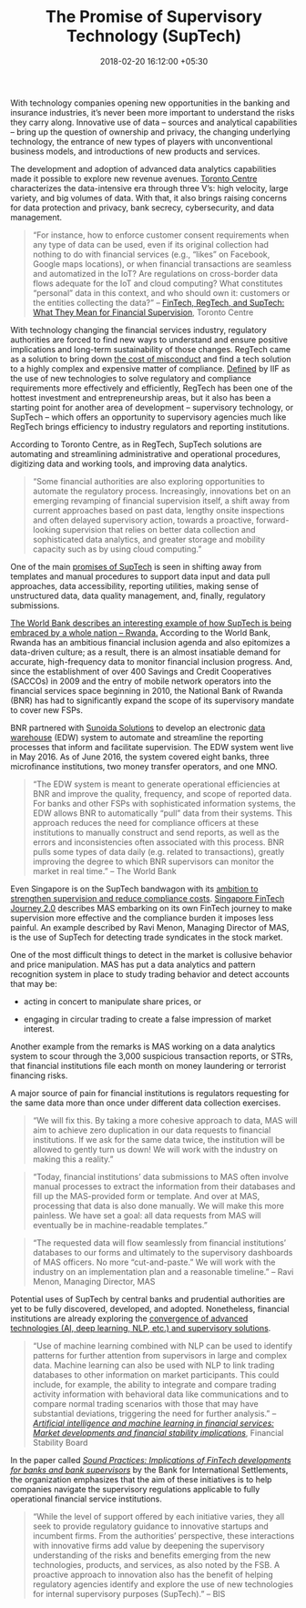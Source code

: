 ﻿---
title: The Promise of Supervisory Technology (SupTech)
date: 2018-02-20 16:12:00 +05:30
tags:
- supervisory technology
- suptech
Image: "/uploads/suptech.jpg"
Description: One of the main promises of SupTech is seen in shifting away from templates
  and manual procedures to support data input and data pull approaches, data accessibility,
  reporting utilities, making sense of unstructured data, data quality management,
  and, finally, regulatory submissions.
Person: Elena Mesropyan
category:
- RegTech
Companies:
- Sunoida Solutions
Markets:
- Rwanda
- Africa
- Singapore
- Asia
Is Featured: true
---

With technology companies opening new opportunities in the banking and insurance industries, it’s never been more important to understand the risks they carry along. Innovative use of data – sources and analytical capabilities – bring up the question of ownership and privacy, the changing underlying technology, the entrance of new types of players with unconventional business models, and introductions of new products and services.

The development and adoption of advanced data analytics capabilities made it possible to explore new revenue avenues. [Toronto Centre](https://www.torontocentre.org/) characterizes the data-intensive era through three V’s: high velocity, large variety, and big volumes of data. With that, it also brings raising concerns for data protection and privacy, bank secrecy, cybersecurity, and data management.

> “For instance, how to enforce customer consent requirements when any type of data can be used, even if its original collection had nothing to do with financial services (e.g., “likes” on Facebook, Google maps locations), or when financial transactions are seamless and automatized in the IoT? Are regulations on cross-border data flows adequate for the IoT and cloud computing? What constitutes “personal” data in this context, and who should own it: customers or the entities collecting the data?” – [FinTech, RegTech, and SupTech: What They Mean for Financial Supervision](http://res.torontocentre.org/guidedocs/FinTech%20RegTech%20and%20SupTech%20-%20What%20They%20Mean%20for%20Financial%20Supervision.pdf), Toronto Centre

With technology changing the financial services industry, regulatory authorities are forced to find new ways to understand and ensure positive implications and long-term sustainability of those changes. RegTech came as a solution to bring down [the cost of misconduct](https://gomedici.com/cost-of-bank-misconduct/) and find a tech solution to a highly complex and expensive matter of compliance. [Defined](https://www.iif.com/publication/research-note/regtech-financial-services-solutions-compliance-and-reporting) by IIF as the use of new technologies to solve regulatory and compliance requirements more effectively and efficiently, RegTech has been one of the hottest investment and entrepreneurship areas, but it also has been a starting point for another area of development – supervisory technology, or SupTech – which offers an opportunity to supervisory agencies much like RegTech brings efficiency to industry regulators and reporting institutions.

According to Toronto Centre, as in RegTech, SupTech solutions are automating and streamlining administrative and operational procedures, digitizing data and working tools, and improving data analytics.

> “Some financial authorities are also exploring opportunities to automate the regulatory process. Increasingly, innovations bet on an emerging revamping of financial supervision itself, a shift away from current approaches based on past data, lengthy onsite inspections and often delayed supervisory action, towards a proactive, forward-looking supervision that relies on better data collection and sophisticated data analytics, and greater storage and mobility capacity such as by using cloud computing.”

One of the main [promises of SupTech](http://res.torontocentre.org/guidedocs/FinTech%20RegTech%20and%20SupTech%20-%20What%20They%20Mean%20for%20Financial%20Supervision.pdf) is seen in shifting away from templates and manual procedures to support data input and data pull approaches, data accessibility, reporting utilities, making sense of unstructured data, data quality management, and, finally, regulatory submissions.

[The World Bank describes an interesting example of how SupTech is being embraced by a whole nation – Rwanda.](http://blogs.worldbank.org/psd/leveraging-suptech-financial-inclusion-rwanda) According to the World Bank, Rwanda has an ambitious financial inclusion agenda and also epitomizes a data-driven culture; as a result, there is an almost insatiable demand for accurate, high-frequency data to monitor financial inclusion progress. And, since the establishment of over 400 Savings and Credit Cooperatives (SACCOs) in 2009 and the entry of mobile network operators into the financial services space beginning in 2010, the National Bank of Rwanda (BNR) has had to significantly expand the scope of its supervisory mandate to cover new FSPs.

BNR partnered with [Sunoida Solutions](http://sunoida.com/) to develop an electronic [data warehouse](http://sunoida.com/services/data-warehouse) (EDW) system to automate and streamline the reporting processes that inform and facilitate supervision. The EDW system went live in May 2016. As of June 2016, the system covered eight banks, three microfinance institutions, two money transfer operators, and one MNO.

> “The EDW system is meant to generate operational efficiencies at BNR and improve the quality, frequency, and scope of reported data. For banks and other FSPs with sophisticated information systems, the EDW allows BNR to automatically “pull” data from their systems. This approach reduces the need for compliance officers at these institutions to manually construct and send reports, as well as the errors and inconsistencies often associated with this process. BNR pulls some types of data daily (e.g. related to transactions), greatly improving the degree to which BNR supervisors can monitor the market in real time.” – The World Bank

Even Singapore is on the SupTech bandwagon with its [ambition to strengthen supervision and reduce compliance costs](http://www.mas.gov.sg/News-and-Publications/Speeches-and-Monetary-Policy-Statements/Speeches/2017/Singapore-FinTech-Journey-2.aspx). [Singapore FinTech Journey 2.0](http://www.mas.gov.sg/News-and-Publications/Speeches-and-Monetary-Policy-Statements/Speeches/2017/Singapore-FinTech-Journey-2.aspx) describes MAS embarking on its own FinTech journey to make supervision more effective and the compliance burden it imposes less painful. An example described by Ravi Menon, Managing Director of MAS, is the use of SupTech for detecting trade syndicates in the stock market.

One of the most difficult things to detect in the market is collusive behavior and price manipulation. MAS has put a data analytics and pattern recognition system in place to study trading behavior and detect accounts that may be:

* acting in concert to manipulate share prices, or

* engaging in circular trading to create a false impression of market interest.

Another example from the remarks is MAS working on a data analytics system to scour through the 3,000 suspicious transaction reports, or STRs, that financial institutions file each month on money laundering or terrorist financing risks.

A major source of pain for financial institutions is regulators requesting for the same data more than once under different data collection exercises.

> “We will fix this. By taking a more cohesive approach to data, MAS will aim to achieve zero duplication in our data requests to financial institutions. If we ask for the same data twice, the institution will be allowed to gently turn us down! We will work with the industry on making this a reality.”

> “Today, financial institutions’ data submissions to MAS often involve manual processes to extract the information from their databases and fill up the MAS-provided form or template. And over at MAS, processing that data is also done manually. We will make this more painless. We have set a goal: all data requests from MAS will eventually be in machine-readable templates.”

> “The requested data will flow seamlessly from financial institutions’ databases to our forms and ultimately to the supervisory dashboards of MAS officers. No more “cut-and-paste.” We will work with the industry on an implementation plan and a reasonable timeline.” – Ravi Menon, Managing Director, MAS

Potential uses of SupTech by central banks and prudential authorities are yet to be fully discovered, developed, and adopted. Nonetheless, financial institutions are already exploring the [convergence of advanced technologies (AI, deep learning, NLP, etc.) and supervisory solutions](http://www.fsb.org/wp-content/uploads/P011117.pdf).

> “Use of machine learning combined with NLP can be used to identify patterns for further attention from supervisors in large and complex data. Machine learning can also be used with NLP to link trading databases to other information on market participants. This could include, for example, the ability to integrate and compare trading activity information with behavioral data like communications and to compare normal trading scenarios with those that may have substantial deviations, triggering the need for further analysis.” – *[Artificial intelligence and machine learning in financial services: Market developments and financial stability implications](http://www.fsb.org/wp-content/uploads/P011117.pdf)*, Financial Stability Board

In the paper called *[Sound Practices: Implications of FinTech developments for banks and bank supervisors](https://www.bis.org/bcbs/publ/d431.pdf)* by the Bank for International Settlements, the organization emphasizes that the aim of these initiatives is to help companies navigate the supervisory regulations applicable to fully operational financial service institutions.

> “While the level of support offered by each initiative varies, they all seek to provide regulatory guidance to innovative startups and incumbent firms. From the authorities’ perspective, these interactions with innovative firms add value by deepening the supervisory understanding of the risks and benefits emerging from the new technologies, products, and services, as also noted by the FSB. A proactive approach to innovation also has the benefit of helping regulatory agencies identify and explore the use of new technologies for internal supervisory purposes (SupTech).” – BIS